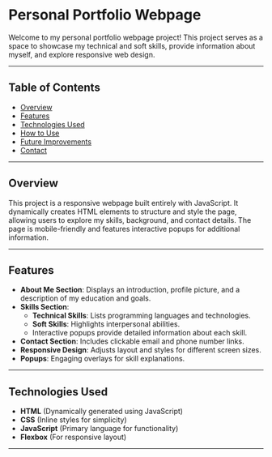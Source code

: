 # Personal Portfolio Webpage

Welcome to my personal portfolio webpage project! This project serves as a space to showcase my technical and soft skills, provide information about myself, and explore responsive web design.

---

## Table of Contents
- [Overview](#overview)
- [Features](#features)
- [Technologies Used](#technologies-used)
- [How to Use](#how-to-use)
- [Future Improvements](#future-improvements)
- [Contact](#contact)

---

## Overview

This project is a responsive webpage built entirely with JavaScript. It dynamically creates HTML elements to structure and style the page, allowing users to explore my skills, background, and contact details. The page is mobile-friendly and features interactive popups for additional information.

---

## Features

- **About Me Section**: Displays an introduction, profile picture, and a description of my education and goals.
- **Skills Section**:
  - **Technical Skills**: Lists programming languages and technologies.
  - **Soft Skills**: Highlights interpersonal abilities.
  - Interactive popups provide detailed information about each skill.
- **Contact Section**: Includes clickable email and phone number links.
- **Responsive Design**: Adjusts layout and styles for different screen sizes.
- **Popups**: Engaging overlays for skill explanations.

---

## Technologies Used

- **HTML** (Dynamically generated using JavaScript)
- **CSS** (Inline styles for simplicity)
- **JavaScript** (Primary language for functionality)
- **Flexbox** (For responsive layout)

---